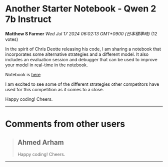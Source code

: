 # Another Starter Notebook - Qwen 2 7b Instruct 

**Matthew S Farmer** *Wed Jul 17 2024 06:02:13 GMT+0900 (日本標準時)* (12 votes)

In the spirit of Chris Deotte releasing his code, I am sharing a notebook that incorporates some alternative strategies and a different model. It also includes an evaluation session and debugger that can be used to improve your model in real-time in the notebook. 

Notebook is [here](https://www.kaggle.com/code/matthewsfarmer/llm-20q-starter-notebook-2-0)

I am excited to see some of the different strategies other competitors have used for this competition as it comes to a close.

Happy coding! Cheers. 



---

 # Comments from other users

> ## Ahmed Arham
> 
> Happy coding! Cheers.
> 
> 
> 


---

